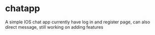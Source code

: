# chatapp
A simple IOS chat app currently have log in and register page, can also direct message, still working on adding features
